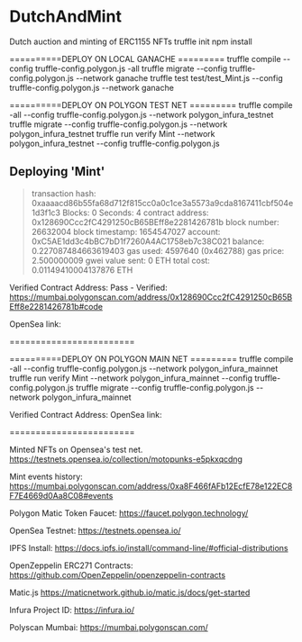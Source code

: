 # DutchAndMint
Dutch auction and minting of ERC1155 NFTs
truffle init
npm install 

==========DEPLOY ON LOCAL GANACHE =========
truffle compile --config truffle-config.polygon.js -all
truffle migrate --config truffle-config.polygon.js --network ganache
truffle test test/test_Mint.js --config truffle-config.polygon.js --network ganache



==========DEPLOY ON POLYGON TEST NET =========
truffle compile -all --config truffle-config.polygon.js --network polygon_infura_testnet
truffle migrate --config truffle-config.polygon.js --network polygon_infura_testnet
truffle run verify Mint --network polygon_infura_testnet --config truffle-config.polygon.js

   Deploying 'Mint'
   ----------------
   > transaction hash:    0xaaaacd86b55fa68d712f815cc0a0c1ce3a5573a9cda8167411cbf504e1d3f1c3
   > Blocks: 0            Seconds: 4
   > contract address:    0x128690Ccc2fC4291250cB65BEff8e2281426781b
   > block number:        26632004
   > block timestamp:     1654547027
   > account:             0xC5AE1dd3c4bBC7bD1f7260A4AC1758eb7c38C021
   > balance:             0.227087484663619403
   > gas used:            4597640 (0x462788)
   > gas price:           2.500000009 gwei
   > value sent:          0 ETH
   > total cost:          0.01149410004137876 ETH

Verified Contract Address:
Pass - Verified: https://mumbai.polygonscan.com/address/0x128690Ccc2fC4291250cB65BEff8e2281426781b#code

OpenSea link:

========================



==========DEPLOY ON POLYGON MAIN NET =========
truffle compile -all --config truffle-config.polygon.js --network polygon_infura_mainnet
truffle run verify Mint --network polygon_infura_mainnet --config truffle-config.polygon.js
truffle migrate --config truffle-config.polygon.js --network polygon_infura_mainnet

Verified Contract Address:
OpenSea link:

========================


Minted NFTs on Opensea's test net.
https://testnets.opensea.io/collection/motopunks-e5pkxqcdng

Mint events history:
https://mumbai.polygonscan.com/address/0xa8F466fAFb12EcfE78e122EC8F7E4669d0Aa8C08#events


Polygon Matic Token Faucet:
https://faucet.polygon.technology/


OpenSea Testnet:
https://testnets.opensea.io/


IPFS Install:
https://docs.ipfs.io/install/command-line/#official-distributions


OpenZeppelin ERC271 Contracts:
https://github.com/OpenZeppelin/openzeppelin-contracts

Matic.js
https://maticnetwork.github.io/matic.js/docs/get-started

Infura Project ID:
https://infura.io/


Polyscan Mumbai:
https://mumbai.polygonscan.com/